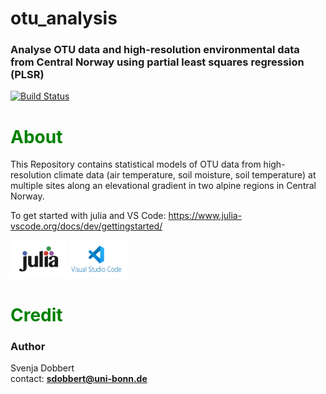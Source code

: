 # otu_analysis

### Analyse OTU data and high-resolution environmental data from Central Norway using partial least squares regression (PLSR) 

[![Build Status](https://github.com/svdobbert/otu_analysis/workflows/CI/badge.svg)](https://github.com/svdobbert/otu_analysis/actions)

# <span style="color:green"> **About** </span> 

This Repository contains statistical models of OTU data from high-resolution climate data (air temperature, soil moisture, soil temperature) at multiple sites along an elevational gradient in two alpine regions in Central Norway.

To get started with julia and VS Code: https://www.julia-vscode.org/docs/dev/gettingstarted/ 

<img src="./images/image.png" alt="julia-logo" width="90" height="60">
<img src="./images/image-1.png" alt="vs-code-logo" width="95" height="60">

# <span style="color:green"> **Credit** </span> 

### **Author**

Svenja Dobbert     
contact: **sdobbert@uni-bonn.de**

